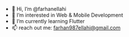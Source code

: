- 👋 Hi, I’m @farhanellahi
- 👀 I’m interested in Web & Mobile Development
- 🌱 I’m currently learning Flutter
- 📫 reach out me:  farhan987ellahi@gmail.com
